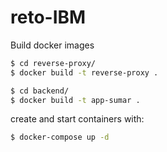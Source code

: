 # reto-IBM

Build docker images

```sh
$ cd reverse-proxy/
$ docker build -t reverse-proxy .
```

```sh
$ cd backend/
$ docker build -t app-sumar .
```
create and start containers with:

```sh
$ docker-compose up -d
```
